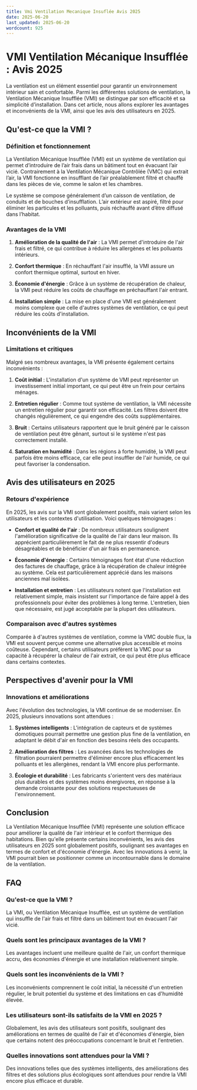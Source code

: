 ```yaml
---
title: Vmi Ventilation Mecanique Insuflée Avis 2025
date: 2025-06-20
last_updated: 2025-06-20
wordcount: 925
---
```


# VMI Ventilation Mécanique Insufflée : Avis 2025

La ventilation est un élément essentiel pour garantir un environnement intérieur sain et confortable. Parmi les différentes solutions de ventilation, la Ventilation Mécanique Insufflée (VMI) se distingue par son efficacité et sa simplicité d’installation. Dans cet article, nous allons explorer les avantages et inconvénients de la VMI, ainsi que les avis des utilisateurs en 2025.

## Qu'est-ce que la VMI ?

### Définition et fonctionnement

La Ventilation Mécanique Insufflée (VMI) est un système de ventilation qui permet d’introduire de l’air frais dans un bâtiment tout en évacuant l’air vicié. Contrairement à la Ventilation Mécanique Contrôlée (VMC) qui extrait l’air, la VMI fonctionne en insufflant de l’air préalablement filtré et chauffé dans les pièces de vie, comme le salon et les chambres.

Le système se compose généralement d’un caisson de ventilation, de conduits et de bouches d’insufflation. L’air extérieur est aspiré, filtré pour éliminer les particules et les polluants, puis réchauffé avant d’être diffusé dans l’habitat.

### Avantages de la VMI

1. **Amélioration de la qualité de l'air** : La VMI permet d'introduire de l'air frais et filtré, ce qui contribue à réduire les allergènes et les polluants intérieurs.
   
2. **Confort thermique** : En réchauffant l'air insufflé, la VMI assure un confort thermique optimal, surtout en hiver.

3. **Économie d'énergie** : Grâce à un système de récupération de chaleur, la VMI peut réduire les coûts de chauffage en préchauffant l'air entrant.

4. **Installation simple** : La mise en place d'une VMI est généralement moins complexe que celle d'autres systèmes de ventilation, ce qui peut réduire les coûts d'installation.

## Inconvénients de la VMI

### Limitations et critiques

Malgré ses nombreux avantages, la VMI présente également certains inconvénients :

1. **Coût initial** : L'installation d'un système de VMI peut représenter un investissement initial important, ce qui peut être un frein pour certains ménages.

2. **Entretien régulier** : Comme tout système de ventilation, la VMI nécessite un entretien régulier pour garantir son efficacité. Les filtres doivent être changés régulièrement, ce qui engendre des coûts supplémentaires.

3. **Bruit** : Certains utilisateurs rapportent que le bruit généré par le caisson de ventilation peut être gênant, surtout si le système n'est pas correctement installé.

4. **Saturation en humidité** : Dans les régions à forte humidité, la VMI peut parfois être moins efficace, car elle peut insuffler de l'air humide, ce qui peut favoriser la condensation.

## Avis des utilisateurs en 2025

### Retours d'expérience

En 2025, les avis sur la VMI sont globalement positifs, mais varient selon les utilisateurs et les contextes d'utilisation. Voici quelques témoignages :

- **Confort et qualité de l'air** : De nombreux utilisateurs soulignent l'amélioration significative de la qualité de l'air dans leur maison. Ils apprécient particulièrement le fait de ne plus ressentir d'odeurs désagréables et de bénéficier d'un air frais en permanence.

- **Économie d'énergie** : Certains témoignages font état d'une réduction des factures de chauffage, grâce à la récupération de chaleur intégrée au système. Cela est particulièrement apprécié dans les maisons anciennes mal isolées.

- **Installation et entretien** : Les utilisateurs notent que l'installation est relativement simple, mais insistent sur l'importance de faire appel à des professionnels pour éviter des problèmes à long terme. L'entretien, bien que nécessaire, est jugé acceptable par la plupart des utilisateurs.

### Comparaison avec d'autres systèmes

Comparée à d'autres systèmes de ventilation, comme la VMC double flux, la VMI est souvent perçue comme une alternative plus accessible et moins coûteuse. Cependant, certains utilisateurs préfèrent la VMC pour sa capacité à récupérer la chaleur de l'air extrait, ce qui peut être plus efficace dans certains contextes.

## Perspectives d'avenir pour la VMI

### Innovations et améliorations

Avec l'évolution des technologies, la VMI continue de se moderniser. En 2025, plusieurs innovations sont attendues :

1. **Systèmes intelligents** : L'intégration de capteurs et de systèmes domotiques pourrait permettre une gestion plus fine de la ventilation, en adaptant le débit d'air en fonction des besoins réels des occupants.

2. **Amélioration des filtres** : Les avancées dans les technologies de filtration pourraient permettre d'éliminer encore plus efficacement les polluants et les allergènes, rendant la VMI encore plus performante.

3. **Écologie et durabilité** : Les fabricants s'orientent vers des matériaux plus durables et des systèmes moins énergivores, en réponse à la demande croissante pour des solutions respectueuses de l'environnement.

## Conclusion

La Ventilation Mécanique Insufflée (VMI) représente une solution efficace pour améliorer la qualité de l'air intérieur et le confort thermique des habitations. Bien qu'elle présente certains inconvénients, les avis des utilisateurs en 2025 sont globalement positifs, soulignant ses avantages en termes de confort et d'économie d'énergie. Avec les innovations à venir, la VMI pourrait bien se positionner comme un incontournable dans le domaine de la ventilation.

## FAQ

### Qu'est-ce que la VMI ?

La VMI, ou Ventilation Mécanique Insufflée, est un système de ventilation qui insuffle de l'air frais et filtré dans un bâtiment tout en évacuant l'air vicié.

### Quels sont les principaux avantages de la VMI ?

Les avantages incluent une meilleure qualité de l'air, un confort thermique accru, des économies d'énergie et une installation relativement simple.

### Quels sont les inconvénients de la VMI ?

Les inconvénients comprennent le coût initial, la nécessité d'un entretien régulier, le bruit potentiel du système et des limitations en cas d'humidité élevée.

### Les utilisateurs sont-ils satisfaits de la VMI en 2025 ?

Globalement, les avis des utilisateurs sont positifs, soulignant des améliorations en termes de qualité de l'air et d'économies d'énergie, bien que certains notent des préoccupations concernant le bruit et l'entretien.

### Quelles innovations sont attendues pour la VMI ?

Des innovations telles que des systèmes intelligents, des améliorations des filtres et des solutions plus écologiques sont attendues pour rendre la VMI encore plus efficace et durable.